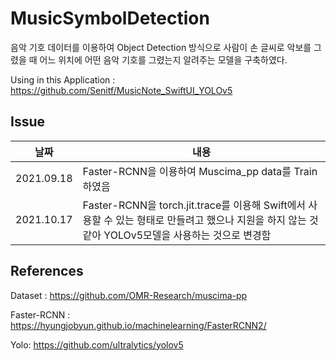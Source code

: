 # MusicSymbolDetection

음악 기호 데이터를 이용하여 Object Detection 방식으로 사람이 손 글씨로 악보를 그렸을 때  어느 위치에 어떤 음악 기호를 그렸는지 알려주는 모델을 구축하였다.

Using in this Application : https://github.com/Senitf/MusicNote_SwiftUI_YOLOv5


## Issue

|날짜|내용
|---|---|
|2021.09.18|Faster-RCNN을 이용하여 Muscima_pp data를 Train 하였음
|2021.10.17|Faster-RCNN을 torch.jit.trace를 이용해 Swift에서 사용할 수 있는 형태로 만들려고 했으나 지원을 하지 않는 것 같아 YOLOv5모델을 사용하는 것으로 변경함 

## References
Dataset : https://github.com/OMR-Research/muscima-pp

Faster-RCNN :  https://hyungjobyun.github.io/machinelearning/FasterRCNN2/

Yolo: https://github.com/ultralytics/yolov5